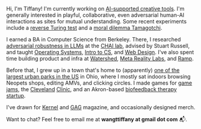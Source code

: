 Hi, I'm Tiffany! I'm currently working on [AI-supported creative tools](https://mj-storytelling.github.io/). I'm generally interested in playful, collaborative, even adversarial human-AI interactions as sites for mutual understanding. Some recent experiments include a [reverse Turing test](https://cnnmon.itch.io/botsbotsbots) and a [moral dilemma Tamagotchi](https://cnnmon.itch.io/principal).

I earned a BA in Computer Science from Berkeley. There, I researched [adversarial robustness in LLMs](https://tensortrust.ai/paper/) at the [CHAI lab](https://humancompatible.ai/), advised by Stuart Russell, and taught [Operating Systems](https://cs162.org/), [Intro to CS](https://cs61a.org/), and [Web Design](https://webdesigndecal.github.io/). I've also spent time building product and infra at [Watershed](https://watershed.com/), [Meta Reality Labs](https://about.meta.com/realitylabs/), and [Ramp](https://ramp.com/).

Before that, I grew up in a town that's home to (apparently) [one of the largest urban parks in the US](https://en.wikipedia.org/wiki/Brecksville_Reservation) in Ohio, where I mostly sat indoors browsing Neopets shops, editing AMVs, and clicking circles. I made games for [game](https://ldjam.com/events/ludum-dare/45/ashes-to-ash/) [jams](https://ldjam.com/events/ludum-dare/44/slice-of-scythe/), the [Cleveland](https://cnnmon.itch.io/cardiocasino) [Clinic](https://cnnmon.itch.io/kittyclinic), and an Akron-based [biofeedback therapy startup](https://www.news5cleveland.com/news/local-news/akron-canton-news/akron-startups-getting-big-bounce-at-innovation-hub).

I've drawn for [Kernel](https://www.kernelmag.io/) and [GAG](https://www.tiktok.com/@gag.magazine/) magazine, and occasionally designed merch.

Want to chat? Feel free to email me at **wangttiffany at gmail dot com** 📬.
